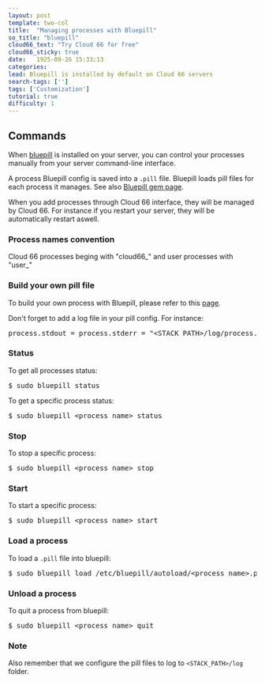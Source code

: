 ```yaml
---
layout: post
template: two-col
title:  "Managing processes with Bluepill"
so_title: "bluepill"
cloud66_text: "Try Cloud 66 for free"
cloud66_sticky: true
date:   1925-09-26 15:33:13
categories: 
lead: Bluepill is installed by default on Cloud 66 servers
search-tags: ['']
tags: ['Customization']
tutorial: true
difficulty: 1
---
```


## Commands

When [bluepill](https://github.com/arya/bluepill) is installed on your server, you can control your processes manually from your server command-line interface.

A process Bluepill config is saved into a <code>.pill</code> file. Bluepill loads pill files for each process it manages. See also [Bluepill gem page](http://rubygems.org/gems/bluepill).

When you add processes through Cloud 66 interface, they will be managed by Cloud 66. For instance if you restart your server, they will be automatically restart aswell.

<div class="notice">
    <h3>Process names convention</h3>
	<p>
		Cloud 66 processes beging with "cloud66&#95;" and user processes with "user&#95;"
	</p>
</div>

### Build your own pill file

To build your own process with Bluepill, please refer to this [page](https://github.com/arya/bluepill#usage).

Don't forget to add a log file in your pill config. For instance:

<pre class="prettyprint">
process.stdout = process.stderr = "&lt;STACK&#95;PATH&gt;/log/process.log"
</pre>

### Status

To get all processes status:

<pre class="prettyprint">
$ sudo bluepill status
</pre>

To get a specific process status:

<pre class="prettyprint">
$ sudo bluepill &lt;process&#95;name&gt; status
</pre>


### Stop

To stop a specific process:

<pre class="prettyprint">
$ sudo bluepill &lt;process&#95;name&gt; stop
</pre>

### Start

To start a specific process:

<pre class="prettyprint">
$ sudo bluepill &lt;process&#95;name&gt; start
</pre>

### Load a process

To load a <code>.pill</code> file into bluepill:

<pre class="prettyprint">
$ sudo bluepill load /etc/bluepill/autoload/&lt;process&#95;name&gt;.pill
</pre>

### Unload a process

To quit a process from bluepill:

<pre class="prettyprint">
$ sudo bluepill &lt;process&#95;name&gt; quit
</pre>

<div class="notice">
	<h3>Note</h3>
	<p>
		Also remember that we configure the pill files to log to <code>&lt;STACK&#95;PATH&gt;/log</code> folder.
	</p>
</div>